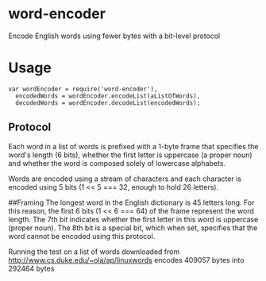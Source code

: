 # word-encoder
Encode English words using fewer bytes with a bit-level protocol

# Usage

```
var wordEncoder = require('word-encoder'),
  encodedWords = wordEncoder.encodeList(aListOfWords),
  decodedWords = wordEncoder.decodeList(encodedWords);
```
## Protocol
Each word in a list of words is prefixed with a 1-byte frame that specifies the word's length (6 bits), whether the first letter is uppercase (a proper noun) and whether the word is composed solely of lowercase alphabets.

Words are encoded using a stream of characters and each character is encoded using 5 bits (1 << 5 === 32, enough to hold 26 letters).

##Framing
The longest word in the English dictionary is 45 letters long. For this reason, the first 6 bits (1 << 6 === 64) of the frame represent the word length. The 7th bit indicates whether the first letter in this word is uppercase (proper noun). The 8th bit is a special bit, which when set, specifies that the word cannot be encoded using this protocol.


Running the test on a list of words downloaded from http://www.cs.duke.edu/~ola/ap/linuxwords encodes 409057 bytes into 292464 bytes
